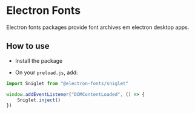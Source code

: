 # Electron Fonts

Electron fonts packages provide font archives em electron desktop apps.

## How to use

* Install the package

* On your `preload.js`, add:

```ts
import Sniglet from "@electron-fonts/sniglet"

window.addEventListener("DOMContentLoaded", () => {
    Sniglet.inject()
})
```